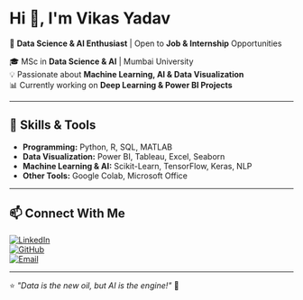 # Hi 👋, I'm Vikas Yadav  
🚀 **Data Science & AI Enthusiast** | Open to **Job & Internship** Opportunities  

🎓 MSc in **Data Science & AI** | Mumbai University  
💡 Passionate about **Machine Learning, AI & Data Visualization**  
📊 Currently working on **Deep Learning & Power BI Projects**  

---

## 🔹 **Skills & Tools**  
- **Programming:** Python, R, SQL, MATLAB  
- **Data Visualization:** Power BI, Tableau, Excel, Seaborn  
- **Machine Learning & AI:** Scikit-Learn, TensorFlow, Keras, NLP  
- **Other Tools:** Google Colab, Microsoft Office  

---

## 📫 **Connect With Me**  
[![LinkedIn](https://img.shields.io/badge/LinkedIn-0077B5?style=for-the-badge&logo=linkedin&logoColor=white)](http://linkedin.com/in/vikas-yadav-53a068283)  
[![GitHub](https://img.shields.io/badge/GitHub-181717?style=for-the-badge&logo=github&logoColor=white)](https://github.com/gethubvikas123)  
[![Email](https://img.shields.io/badge/Email-D14836?style=for-the-badge&logo=gmail&logoColor=white)](mailto:vy251048@gmail.com)  

---

⭐ *"Data is the new oil, but AI is the engine!"* 🚀  

